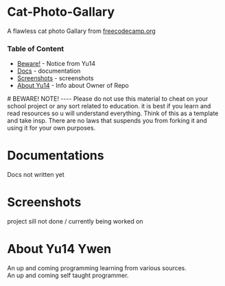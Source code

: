 # Cat-Photo-Gallary
A flawless cat photo Gallary from [freecodecamp.org ](https://www.freecodecamp.org/learn/2022/responsive-web-design/#learn-html-by-building-a-cat-photo-app)

### Table of Content 
<ul>
  <li> <a href="https://github.com/Yu14Y/Cat-Photo-App/blob/main/README.md#beware-note">Beware!</a> - Notice from Yu14 </li>
  <li> <a href="https://github.com/Yu14Y/Cat-Photo-App/blob/main/README.md#documentations">Docs</a> - documentation </li>
  <li> <a href="https://github.com/Yu14Y/Cat-Photo-App/blob/main/README.md#screenshots">Screenshots</a> - screenshots </li>
  <li> <a href="https://github.com/Yu14Y/Cat-Photo-App/blob/main/README.md#about-yu14-ywen">About Yu14</a> - Info about Owner of Repo</li>
</ul>
# BEWARE! NOTE! 
----
Please do not use this material to cheat on your school project or any sort related to education.
it is best if you learn and read resources so u will understand everything.
Think of this as a template and take insp.
There are no laws that suspends you from forking it and using it for your own purposes. 

# Documentations

Docs not written yet 

# Screenshots

project sill not done / currently being worked on 



# About Yu14 Ywen 

An up and coming programming learning from various sources. <br>
An up and coming self taught programmer. 

